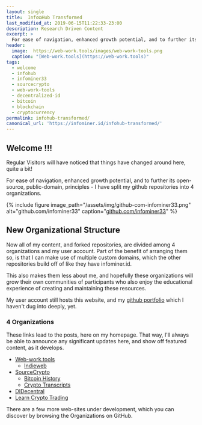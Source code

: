 ```yaml
---
layout: single
title:  Info⧉Hub Transformed
last_modified_at: 2019-06-15T11:22:33-23:00
description: Research Driven Content
excerpt: >
  For ease of navigation, enhanced growth potential, and to further its open-source, public-domain, principles - I have split my github repositories into 4 organizations. Likewise, this website is undergoing its own transformation.
header:
  image:  https://web-work.tools/images/web-work-tools.png
  caption: "[Web-work.tools](https://web-work.tools)"
tags: 
  - welcome
  - infohub
  - infominer33 
  - sourcecrypto
  - web-work-tools
  - decentralized-id
  - bitcoin
  - blockchain
  - cryptocurrency
permalink: infohub-transformed/
canonical_url: 'https://infominer.id/infohub-transformed/'
---
```



## Welcome !!!

Regular Visitors will have noticed that things have changed around here, quite a bit!

For ease of navigation, enhanced growth potential, and to further its open-source, public-domain, principles - I have split my github repositories into 4 organizations.

{% include figure image_path="/assets/img/github-com-infominer33.png" alt="github.com/infominer33" caption="[github.com/infominer33](https://github.com/infominer33)" %}


<!--{% include figure image_path="https://infominer.id/assets/img/info-square.png" alt="Info Squared" caption="@Delpadschnick | [CryptoDesign.io](https://CryptoDesign.io)" %} -->


## New Organizational Structure

Now all of my content, and forked repositories, are divided among 4 organizations and my user account. Part of the benefit of arranging them so, is that I can make use of multiple custom domains, which the other repositories build off of like they have infominer.id.

This also makes them less about me, and hopefully these organizations will grow their own communities of participants who also enjoy the educational experience of creating and maintaining these resources.

My user account still hosts this website, and my [github portfolio](https://infominer.id/repo-portfolio/) which I haven't dug into deeply, yet.

### 4 Organizations

These links lead to the posts, here on my homepage. That way, I'll always be able to announce any significant updates here, and show off featured content, as it develops.

* [Web-work.tools](web-work-tools/)
  * [Indieweb](web-work-tools/#web-work-toolsindieweb)
* [SourceCrypto](source-crypto/)
  * [Bitcoin History](source-crypto/#bitcoin-history)
  * [Crypto Transcripts](source-crypto/#transcripts)
* [DIDecentral](identity-decentralized/)
* [Learn Crypto Trading](#learn-crypto-trading)

There are a few more web-sites under development, which you can discover by browsing the Organizations on GitHub.

